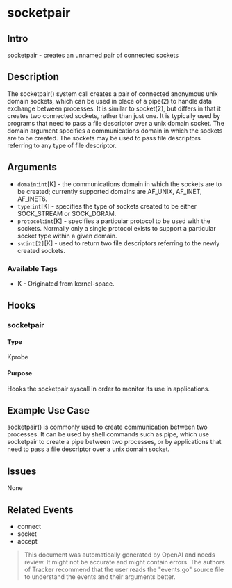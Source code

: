 
# socketpair

## Intro
socketpair - creates an unnamed pair of connected sockets

## Description
The socketpair() system call creates a pair of connected anonymous unix domain sockets, which can be used in place of a pipe(2) to handle data exchange between processes. It is similar to socket(2), but differs in that it creates two connected sockets, rather than just one. It is typically used by programs that need to pass a file descriptor over a unix domain socket. The domain argument specifies a communications domain in which the sockets are to be created. The sockets may be used to pass file descriptors referring to any type of file descriptor.

## Arguments
* `domain`:`int`[K] - the communications domain in which the sockets are to be created; currently supported domains are AF_UNIX, AF_INET, AF_INET6.
* `type`:`int`[K] - specifies the type of sockets created to be either SOCK_STREAM or SOCK_DGRAM.
* `protocol`:`int`[K] - specifies a particular protocol to be used with the sockets. Normally only a single protocol exists to support a particular socket type within a given domain.
* `sv`:`int[2]`[K] - used to return two file descriptors referring to the newly created sockets.

### Available Tags
* K - Originated from kernel-space.

## Hooks
### socketpair 
#### Type
Kprobe
#### Purpose
Hooks the socketpair syscall in order to monitor its use in applications.

## Example Use Case
socketpair() is commonly used to create communication between two processes. It can be used by shell commands such as pipe, which use socketpair to create a pipe between two processes, or by applications that need to pass a file descriptor over a unix domain socket.

## Issues
None

## Related Events
* connect 
* socket 
* accept

> This document was automatically generated by OpenAI and needs review. It might
> not be accurate and might contain errors. The authors of Tracker recommend that
> the user reads the "events.go" source file to understand the events and their
> arguments better.
